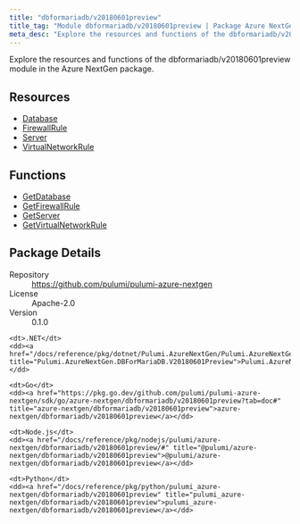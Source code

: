 ```yaml
---
title: "dbformariadb/v20180601preview"
title_tag: "Module dbformariadb/v20180601preview | Package Azure NextGen"
meta_desc: "Explore the resources and functions of the dbformariadb/v20180601preview module in the Azure NextGen package."
---
```


<!-- WARNING: this file was generated by Pulumi Docs Generator. -->
<!-- Do not edit by hand unless you're certain you know what you are doing! -->

Explore the resources and functions of the dbformariadb/v20180601preview module in the Azure NextGen package.

<h2 id="resources">Resources</h2>
<ul class="api">
    <li><a href="database" title="Database"><span class="symbol resource"></span>Database</a></li>
    <li><a href="firewallrule" title="FirewallRule"><span class="symbol resource"></span>FirewallRule</a></li>
    <li><a href="server" title="Server"><span class="symbol resource"></span>Server</a></li>
    <li><a href="virtualnetworkrule" title="VirtualNetworkRule"><span class="symbol resource"></span>VirtualNetworkRule</a></li>
</ul>

<h2 id="functions">Functions</h2>
<ul class="api">
    <li><a href="getdatabase" title="GetDatabase"><span class="symbol function"></span>GetDatabase</a></li>
    <li><a href="getfirewallrule" title="GetFirewallRule"><span class="symbol function"></span>GetFirewallRule</a></li>
    <li><a href="getserver" title="GetServer"><span class="symbol function"></span>GetServer</a></li>
    <li><a href="getvirtualnetworkrule" title="GetVirtualNetworkRule"><span class="symbol function"></span>GetVirtualNetworkRule</a></li>
</ul>

<h2 id="package-details">Package Details</h2>
<dl class="package-details">
	<dt>Repository</dt>
	<dd><a href="https://github.com/pulumi/pulumi-azure-nextgen">https://github.com/pulumi/pulumi-azure-nextgen</a></dd>
	<dt>License</dt>
	<dd>Apache-2.0</dd>
	<dt>Version</dt>
	<dd>0.1.0</dd>
</dl>



<dl class="tabular">

    <dt>.NET</dt>
    <dd><a href="/docs/reference/pkg/dotnet/Pulumi.AzureNextGen/Pulumi.AzureNextGen.DBForMariaDB.V20180601Preview.html" title="Pulumi.AzureNextGen.DBForMariaDB.V20180601Preview">Pulumi.AzureNextGen.DBForMariaDB.V20180601Preview</a></dd>

    <dt>Go</dt>
    <dd><a href="https://pkg.go.dev/github.com/pulumi/pulumi-azure-nextgen/sdk/go/azure-nextgen/dbformariadb/v20180601preview?tab=doc#" title="azure-nextgen/dbformariadb/v20180601preview">azure-nextgen/dbformariadb/v20180601preview</a></dd>

    <dt>Node.js</dt>
    <dd><a href="/docs/reference/pkg/nodejs/pulumi/azure-nextgen/dbformariadb/v20180601preview/#" title="@pulumi/azure-nextgen/dbformariadb/v20180601preview">@pulumi/azure-nextgen/dbformariadb/v20180601preview</a></dd>

    <dt>Python</dt>
    <dd><a href="/docs/reference/pkg/python/pulumi_azure-nextgen/dbformariadb/v20180601preview" title="pulumi_azure-nextgen/dbformariadb/v20180601preview">pulumi_azure-nextgen/dbformariadb/v20180601preview</a></dd>

</dl>


